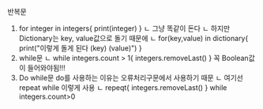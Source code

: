 반복문
1. for integer in integers{
    print(integer)
}
    ㄴ 그냥 똑같이 돈다
    ㄴ 하지만 Dictionary는 key, value값으로 돌기 때문에
        ㄴ for(key,value) in dictionary{
            print("이렇게 돌게 된다 \(key) \(value)")
        }
2. while문
    ㄴ while integers.count > 1{
        integers.removeLast()
    } 꼭 Boolean값이 들어와야됨!!!
3. Do while문 do를 사용하는 이유는 오류처리구문에서 사용하기 때문
    ㄴ 여기선 repeat while 이렇게 사용
    ㄴ  repeqt{
        integers.removeLast()
    } while integers.count>0